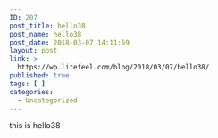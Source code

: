 ```yaml
---
ID: 207
post_title: hello38
post_name: hello38
post_date: 2018-03-07 14:11:59
layout: post
link: >
  https://wp.litefeel.com/blog/2018/03/07/hello38/
published: true
tags: [ ]
categories:
  - Uncategorized
---
```

this is hello38

